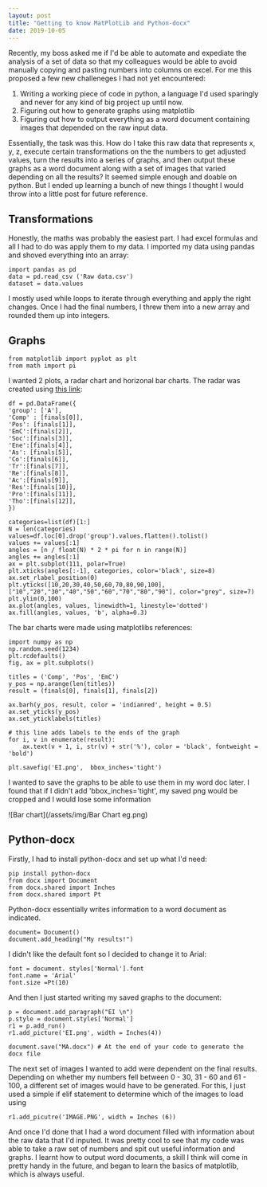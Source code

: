 ```yaml
---
layout: post
title: "Getting to know MatPlotLib and Python-docx"
date: 2019-10-05
---
```


Recently, my boss asked me if I'd be able to automate and expediate the analysis of a set of data
so that my colleagues would be able to avoid manually copying and pasting numbers into 
columns on excel. For me this proposed a few new challeneges I had not yet encountered:
1. Writing a working piece of code in python, a language I'd used sparingly and never 
for any kind of big project up until now.
2. Figuring out how to generate graphs using matplotlib
3. Figuring out how to output everything as a word document containing images that depended on the raw
input data. 

Essentially, the task was this. How do I take this raw data that represents x, y, z, execute certain
transformations on the the numbers to get adjusted values, turn the results into a series of graphs, 
and then output these graphs as a word document along with a set of images that varied depending on 
all the results? 
It seemed simple enough and doable on python. But I ended up learning a bunch of new things I thought
I would throw into a little post for future reference. 

## Transformations

Honestly, the maths was probably the easiest part. I had excel formulas and all I had to do was apply
them to my data. I imported my data using pandas and shoved everything into an array:
```
import pandas as pd
data = pd.read_csv ('Raw data.csv')
dataset = data.values
```
I mostly used while loops to iterate through everything and apply the right changes. Once I had the final
numbers, I threw them into a new array and rounded them up into integers.

## Graphs

```
from matplotlib import pyplot as plt
from math import pi
```
I wanted 2 plots, a radar chart and horizonal bar charts. 
The radar was created using [this link](https://python-graph-gallery.com/390-basic-radar-chart/):
```
df = pd.DataFrame({
'group': ['A'],
'Comp' : [finals[0]],
'Pos': [finals[1]],
'EmC':[finals[2]],
'Soc':[finals[3]],
'Ene':[finals[4]],
'As': [finals[5]],
'Co':[finals[6]],
'Tr':[finals[7]],
'Re':[finals[8]],
'Ac':[finals[9]],
'Res':[finals[10]],
'Pro':[finals[11]],
'Tho':[finals[12]],
})

categories=list(df)[1:]
N = len(categories)
values=df.loc[0].drop('group').values.flatten().tolist()
values += values[:1]
angles = [n / float(N) * 2 * pi for n in range(N)]
angles += angles[:1]
ax = plt.subplot(111, polar=True)
plt.xticks(angles[:-1], categories, color='black', size=8)
ax.set_rlabel_position(0)
plt.yticks([10,20,30,40,50,60,70,80,90,100], ["10","20","30","40","50","60","70","80","90"], color="grey", size=7)
plt.ylim(0,100)
ax.plot(angles, values, linewidth=1, linestyle='dotted')
ax.fill(angles, values, 'b', alpha=0.3)
```

The bar charts were made using matplotlibs references:
```
import numpy as np
np.random.seed(1234)
plt.rcdefaults()
fig, ax = plt.subplots()

titles = ('Comp', 'Pos', 'EmC')
y_pos = np.arange(len(titles))
result = (finals[0], finals[1], finals[2])

ax.barh(y_pos, result, color = 'indianred', height = 0.5)
ax.set_yticks(y_pos)
ax.set_yticklabels(titles)

# this line adds labels to the ends of the graph
for i, v in enumerate(result):
    ax.text(v + 1, i, str(v) + str('%'), color = 'black', fontweight = 'bold')

plt.savefig('EI.png',  bbox_inches='tight')
```
I wanted to save the graphs to be able to use them in my word doc later. I found that if I didn't
add 'bbox_inches='tight', my saved png would be cropped and I would lose some information

![Bar chart](/assets/img/Bar Chart eg.png)

## Python-docx

Firstly, I had to install python-docx and set up what I'd need:
```
pip install python-docx
from docx import Document
from docx.shared import Inches
from docx.shared import Pt
```
Python-docx essentially writes information to a word document as indicated.
```
document= Document()
document.add_heading("My results!")
```
I didn't like the default font so I decided to change it to Arial:
```
font = document. styles['Normal'].font
font.name = 'Arial'
font.size =Pt(10)
```
And then I just started writing my saved graphs to the document:
```
p = document.add_paragraph("EI \n")
p.style = document.styles['Normal']
r1 = p.add_run()
r1.add_picture('EI.png', width = Inches(4))

document.save("MA.docx") # At the end of your code to generate the docx file
```
The next set of images I wanted to add were dependent on the final results. Depending on whether my numbers fell
between 0 - 30, 31 - 60 and 61 - 100, a different set of images would have to be generated.
For this, I just used a simple if elif statement to determine which of the images to load using
```
r1.add_picutre('IMAGE.PNG', width = Inches (6))
```
And once I'd done that I had a word document filled with information about the raw data that I'd inputed.
It was pretty cool to see that my code was able to take a raw set of numbers and spit out 
useful information and graphs. I learnt how to output word documents, a skill I think will come in 
pretty handy in the future, and began to learn the basics of matplotlib, which is always useful. 

